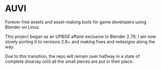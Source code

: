 # AUVI

Forever free assets and asset-making tools for game developers using Blender on Linux.

This project began as an UPBGE affaire exclusive to Blender 2.79; I am now slowly porting it to versions 2.8+ and making fixes and redesigns along the way.

Due to this transition, the repo will remain over halfway in a state of complete disarray until all the small pieces are put in their place.
